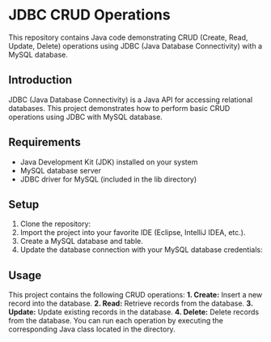 # JDBC CRUD Operations
This repository contains Java code demonstrating CRUD (Create, Read, Update, Delete) operations using JDBC (Java Database Connectivity) with a MySQL database.

## Introduction
JDBC (Java Database Connectivity) is a Java API for accessing relational databases. This project demonstrates how to perform basic CRUD operations using JDBC with MySQL database.

## Requirements
+ Java Development Kit (JDK) installed on your system
+ MySQL database server
+ JDBC driver for MySQL (included in the lib directory)

## Setup
 1. Clone the repository:
 2. Import the project into your favorite IDE (Eclipse, IntelliJ IDEA, etc.).
 3. Create a MySQL database and table. 
 4. Update the database connection with your MySQL database credentials:

## Usage
This project contains the following CRUD operations:
 **1. Create:** Insert a new record into the database.
 **2. Read:** Retrieve records from the database.
 **3. Update:** Update existing records in the database.
 **4. Delete:** Delete records from the database.
You can run each operation by executing the corresponding Java class located in the directory.

